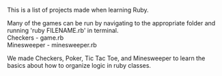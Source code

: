 This is a list of projects made when learning Ruby.

Many of the games can be run by navigating to the appropriate folder and running 'ruby FILENAME.rb' in terminal.  
Checkers - game.rb  
Minesweeper - minesweeper.rb  

We made Checkers, Poker, Tic Tac Toe, and Minesweeper to learn the basics about how to organize logic in ruby classes.
